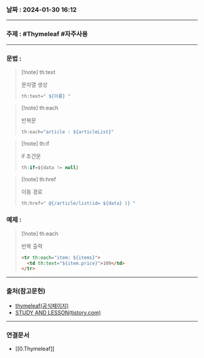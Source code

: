 ### 날짜 : 2024-01-30 16:12

___

### 주제 : #Thymeleaf #자주사용

___

### 문법 : 

>[!note] th:text
>
> 문자열 생성
>
> ``` java
> th:text=" ${이름} "
> ```

>[!note] th:each
> 
> 반복문
> 
> ``` java
> th:each="article : ${articleList}"
> ```

>[!note] th:if
> 
> if 조건문
> 
> ``` java
> th:if=${data != null}
> ```

>[!note] th:href
> 
> 이동 경로
> 
> ``` java
> th:href=" @{/article/list(id= ${data} )} "
> ```

### 예제 :

>[!note] th:each
> 
> 반복 출력
>
> ``` html
> <tr th:each="item: ${items}">  
> 	<td th:text="${item.price}">100</td>  
> </tr>
> ```

___

### 출처(참고문헌)

- [thymeleaf(공식페이지)](https://www.thymeleaf.org/doc/tutorials/3.0/usingthymeleaf.html#standard-expression-syntax)
- [STUDY AND LESSON(tistory.com)](https://developer-rooney.tistory.com/category/Java%20Web/Thymeleaf)

___

### 연결문서

- [[0.Thymeleaf]]
